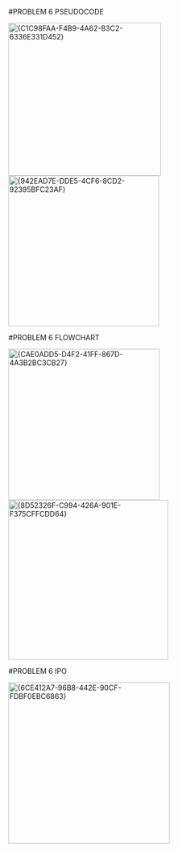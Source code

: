 #PROBLEM 6 PSEUDOCODE

<img width="303" alt="{C1C98FAA-F4B9-4A62-B3C2-6336E331D452}" src="https://github.com/user-attachments/assets/49f9bd3e-06fc-468d-81d5-9f3ee4ab2cdd">
<img width="299" alt="{942EAD7E-DDE5-4CF6-8CD2-92395BFC23AF}" src="https://github.com/user-attachments/assets/818fc28b-fd6b-468e-b54a-5ece322c253e">

#PROBLEM 6 FLOWCHART

<img width="300" alt="{CAE0ADD5-D4F2-41FF-867D-4A3B2BC3CB27}" src="https://github.com/user-attachments/assets/88943510-5afd-4bb3-9e98-82308e13e25f">
<img width="317" alt="{8D52326F-C994-426A-901E-F375CFFCDD64}" src="https://github.com/user-attachments/assets/89661cd2-7d8f-432b-9dfe-9934a009d832">

#PROBLEM 6 IPO

<img width="320" alt="{6CE412A7-96B8-442E-90CF-FDBF0EBC6863}" src="https://github.com/user-attachments/assets/1256e440-d8d1-479a-be61-57961f982e4b">

